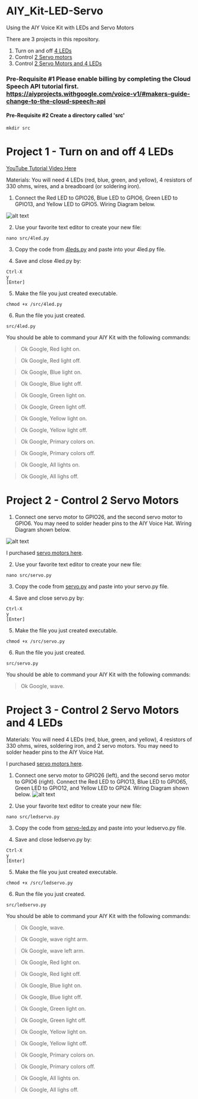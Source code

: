 # AIY_Kit-LED-Servo
Using the AIY Voice Kit with LEDs and Servo Motors

There are 3 projects in this repository.
1) Turn on and off [4 LEDs](https://github.com/carolinedunn/AIY_Kit-LED-Servo/blob/master/4leds.py)
2) Control [2 Servo motors](https://github.com/carolinedunn/AIY_Kit-LED-Servo/blob/master/servo.py)
3) Control [2 Servo Motors and 4 LEDs](https://github.com/carolinedunn/AIY_Kit-LED-Servo/blob/master/servo-led.py)

### Pre-Requisite #1 Please enable billing by completing the Cloud Speech API tutorial first. https://aiyprojects.withgoogle.com/voice-v1/#makers-guide-change-to-the-cloud-speech-api

#### Pre-Requisite #2 Create a directory called 'src'
```
mkdir src
```

# Project 1 - Turn on and off 4 LEDs

[YouTube Tutorial Video Here](https://youtu.be/UUunyu2Ua14)

Materials: You will need 4 LEDs (red, blue, green, and yellow), 4 resistors of 330 ohms, wires, and a breadboard (or soldering iron).

1. Connect the Red LED to GPIO26, Blue LED to GPIO6, Green LED to GPIO13, and Yellow LED to GPIO5. Wiring Diagram below.

![alt text](https://github.com/carolinedunn/AIY_Kit-LED-Servo/blob/master/LED%20Wiring%20Diagram.jpg)

2. Use your favorite text editor to create your new file:
```
nano src/4led.py
```

3. Copy the code from [4leds.py](https://github.com/carolinedunn/AIY_Kit-LED-Servo/blob/master/4leds.py) and paste into your 4led.py file.

4. Save and close 4led.py by:
```
Ctrl-X
y
[Enter]
```
5. Make the file you just created executable.
```
chmod +x /src/4led.py
```

6. Run the file you just created.
```
src/4led.py
```

You should be able to command your AIY Kit with the following commands:
> Ok Google, Red light on.

> Ok Google, Red light off.

> Ok Google, Blue light on.

> Ok Google, Blue light off.

> Ok Google, Green light on.

> Ok Google, Green light off.

> Ok Google, Yellow light on.

> Ok Google, Yellow light off.

> Ok Google, Primary colors on.

> Ok Google, Primary colors off.

> Ok Google, All lights on.

> Ok Google, All lighs off.

# Project 2 - Control 2 Servo Motors
1. Connect one servo motor to GPIO26, and the second servo motor to GPIO6. You may need to solder header pins to the AIY Voice Hat. Wiring Diagram shown below.

![alt text](https://github.com/carolinedunn/AIY_Kit-LED-Servo/blob/master/Servo%20Wiring%20Diagram.jpg)

I purchased [servo motors here](https://amzn.to/2HrBd5G).


2. Use your favorite text editor to create your new file:
```
nano src/servo.py
```

3. Copy the code from [servo.py](https://github.com/carolinedunn/AIY_Kit-LED-Servo/blob/master/servo.py) and paste into your servo.py file.

4. Save and close servo.py by:
```
Ctrl-X
y
[Enter]
```
5. Make the file you just created executable.
```
chmod +x /src/servo.py
```

6. Run the file you just created.
```
src/servo.py
```

You should be able to command your AIY Kit with the following commands:
> Ok Google, wave.

# Project 3 - Control 2 Servo Motors and 4 LEDs

Materials: You will need 4 LEDs (red, blue, green, and yellow), 4 resistors of 330 ohms, wires, soldering iron, and 2 servo motors. You may need to solder header pins to the AIY Voice Hat.

I purchased [servo motors here](https://amzn.to/2HrBd5G).

1. Connect one servo motor to GPIO26 (left), and the second servo motor to GPIO6 (right). Connect the Red LED to GPIO13, Blue LED to GPIO65, Green LED to GPIO12, and Yellow LED to GPI24.  Wiring Diagram shown below.
![alt text](https://github.com/carolinedunn/AIY_Kit-LED-Servo/blob/master/LED-Servo%20Wiring%20Diagram.jpg)

2. Use your favorite text editor to create your new file:
```
nano src/ledservo.py
```

3. Copy the code from [servo-led.py](https://github.com/carolinedunn/AIY_Kit-LED-Servo/blob/master/servo-led.py) and paste into your ledservo.py file.

4. Save and close ledservo.py by:
```
Ctrl-X
y
[Enter]
```
5. Make the file you just created executable.
```
chmod +x /src/ledservo.py
```

6. Run the file you just created.
```
src/ledservo.py
```

You should be able to command your AIY Kit with the following commands:

> Ok Google, wave.

> Ok Google, wave right arm.

> Ok Google, wave left arm.

> Ok Google, Red light on.

> Ok Google, Red light off.

> Ok Google, Blue light on.

> Ok Google, Blue light off.

> Ok Google, Green light on.

> Ok Google, Green light off.

> Ok Google, Yellow light on.

> Ok Google, Yellow light off.

> Ok Google, Primary colors on.

> Ok Google, Primary colors off.

> Ok Google, All lights on.

> Ok Google, All lighs off.
